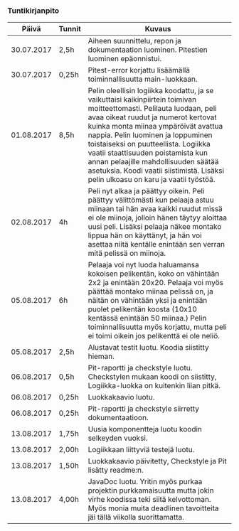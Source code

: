 ### Tuntikirjanpito
Päivä | Tunnit | Kuvaus
--------------- | ----- | ------
30.07.2017 | 2,5h | Aiheen suunnittelu, repon ja dokumentaation luominen. Pitestien luominen epäonnistui.
30.07.2017 | 0,25h | Pitest-error korjattu lisäämällä toiminnallisuutta main-luokkaan.
01.08.2017 | 8,5h | Pelin oleellisin logiikka koodattu, ja se vaikuttaisi kaikinpiirtein toimivan moitteettomasti. Pelilauta luodaan, peli avaa oikeat ruudut ja numerot kertovat kuinka monta miinaa ympäröivät avattua nappia. Pelin luominen ja loppuminen toistaiseksi on puutteellista. Logiikka vaatii staattisuuden poistamista kun annan pelaajille mahdollisuuden säätää asetuksia. Koodi vaatii siistimistä. Lisäksi pelin ulkoasu on karu ja vaatii työstöä.
02.08.2017 | 4h | Peli nyt alkaa ja päättyy oikein. Peli päättyy välittömästi kun pelaaja astuu miinaan tai hän avaa kaikki ruudut missä ei ole miinoja, jolloin hänen täytyy aloittaa uusi peli. Lisäksi pelaaja näkee montako lippua hän on käyttänyt, ja hän voi asettaa niitä kentälle enintään sen verran mitä pelissä on miinoja.
05.08.2017 | 6h | Pelaaja voi nyt luoda haluamansa kokoisen pelikentän, koko on vähintään 2x2 ja enintään 20x20. Pelaaja voi myös päättää montako miinaa pelissä on, ja näitän on vähintään yksi ja enintään puolet pelikentän koosta (10x10 kentässä enintään 50 miinaa.) Pelin toiminnallisuutta myös korjattu, mutta peli ei toimi oikein jos pelikenttä ei ole neliö.
05.08.2017 | 2,5h | Alustavat testit luotu. Koodia siistitty hieman.
06.08.2017 | 0,5h | Pit-raportti ja checkstyle luotu. Checkstylen mukaan koodi on siistitty, Logiikka-luokka on kuitenkin liian pitkä.
06.08.2017 | 0,25h | Luokkakaavio luotu.
06.08.2017 | 0,25h | Pit-raportti ja checkstyle siirretty dokumentaatioon.
13.08.2017 | 1,75h | Uusia komponentteja luotu koodin selkeyden vuoksi.
13.08.2017 | 2,00h | Logiikkaan liittyviä testejä luotu.
13.08.2017 | 1,50h | Luokkakaavio päivitetty, Checkstyle ja Pit lisätty readme:n.
13.08.2017 | 4,00h | JavaDoc luotu. Yritin myös purkaa projektin purkkamaisuutta mutta jokin virhe koodissa teki siitä kelvottoman. Myös monia muita deadlinen tavoitteita jäi tällä viikolla suorittamatta.
